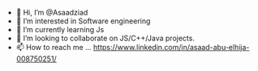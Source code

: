 - 👋 Hi, I’m @Asaadziad
- 👀 I’m interested in Software engineering
- 🌱 I’m currently learning Js
- 💞️ I’m looking to collaborate on JS/C++/Java projects.
- 📫 How to reach me ... https://www.linkedin.com/in/asaad-abu-elhija-008750251/

